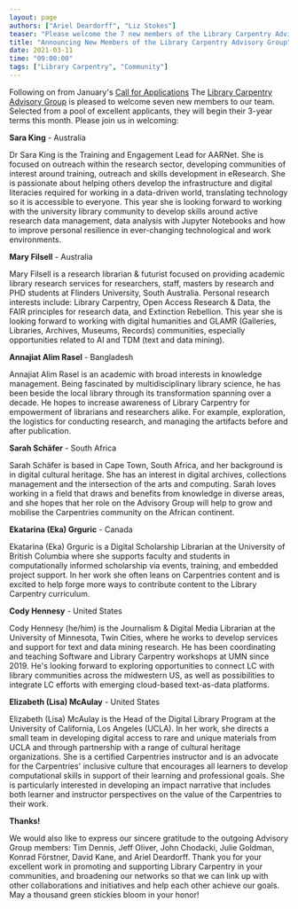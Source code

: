 ```yaml
---
layout: page
authors: ["Ariel Deardorff", "Liz Stokes"]
teaser: "Please welcome the 7 new members of the Library Carpentry Advisory Group"
title: "Announcing New Members of the Library Carpentry Advisory Group"
date: 2021-03-11
time: "09:00:00"
tags: ["Library Carpentry", "Community"]
---
```


Following on from January's [Call for Applications](https://carpentries.org/blog/2020/12/call-for-new-members-library-carpentry-advisory-group/) The [Library Carpentry Advisory Group](https://librarycarpentry.org/) is pleased to welcome seven new members to our team. Selected from a pool of excellent applicants, they will begin their 3-year terms this month. Please join us in welcoming:

**Sara King** -  Australia

Dr Sara King is the Training and Engagement Lead for AARNet. She is focused on outreach within the research sector, developing communities of interest around training, outreach and skills development in eResearch. She is passionate about helping others develop the infrastructure and digital literacies required for working in a data-driven world, translating technology so it is accessible to everyone. This year she is looking forward to working with the university library community to develop skills around active research data management, data analysis with Jupyter Notebooks and how to improve personal resilience in ever-changing technological and work environments.

**Mary Filsell** - Australia

Mary Filsell is a research librarian & futurist focused on providing academic library research services for researchers, staff, masters by research and PHD students at Flinders University, South Australia. Personal research interests include: Library Carpentry, Open Access Research & Data, the FAIR principles for research data, and Extinction Rebellion. This year she is looking forward to working with digital humanities and GLAMR (Galleries, Libraries, Archives, Museums, Records) communities, especially opportunities related to AI and TDM (text and data mining).

**Annajiat Alim Rasel** - Bangladesh

Annajiat Alim Rasel is an academic with broad interests in knowledge management. Being fascinated by multidisciplinary library science, he has been beside the local library through its transformation spanning over a decade. He hopes to increase awareness of Library Carpentry for empowerment of librarians and researchers alike. For example, exploration, the logistics for conducting research, and managing the artifacts before and after publication.

**Sarah Schäfer** - South Africa

Sarah Schäfer is based in Cape Town, South Africa, and her background is in digital cultural heritage. She has an interest in digital archives, collections management and the intersection of the arts and computing. Sarah loves working in a field that draws and benefits from knowledge in diverse areas, and she hopes that her role on the Advisory Group will help to grow and mobilise the Carpentries community on the African continent.

**Ekatarina (Eka) Grguric** - Canada

Ekatarina (Eka) Grguric is a Digital Scholarship Librarian at the University of British Columbia where she supports faculty and students in computationally informed scholarship via events, training, and embedded project support. In her work she often leans on Carpentries content and is excited to help forge more ways to contribute content to the Library Carpentry curriculum.

**Cody Hennesy** - United States

Cody Hennesy (he/him) is the Journalism & Digital Media Librarian at the University of Minnesota, Twin Cities, where he works to develop services and support for text and data mining research. He has been coordinating and teaching Software and Library Carpentry workshops at UMN since 2019. He's looking forward to exploring opportunities to connect LC with library communities across the midwestern US, as well as possibilities to integrate LC efforts with emerging cloud-based text-as-data platforms.

**Elizabeth (Lisa) McAulay** - United States

Elizabeth (Lisa) McAulay is the Head of the Digital Library Program at the University of California, Los Angeles (UCLA). In her work, she directs a small team in developing digital access to rare and unique materials from UCLA and through partnership with a range of cultural heritage organizations. She is a certified Carpentries instructor and is an advocate for the Carpentries' inclusive culture that encourages all learners to develop computational skills in support of their learning and professional goals. She is particularly interested in developing an impact narrative that includes both learner and instructor perspectives on the value of the Carpentries to their work.

**Thanks!**

We would also like to express our sincere gratitude to the outgoing Advisory Group members: Tim Dennis, Jeff Oliver, John Chodacki, Julie Goldman, Konrad Förstner, David Kane, and Ariel Deardorff. Thank you for your excellent work in promoting and supporting Library Carpentry in your communities, and broadening our networks so that we can link up with other collaborations and initiatives and help each other achieve our goals. May a thousand green stickies bloom in your honor!
